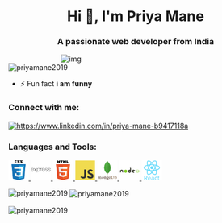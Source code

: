<h1 align="center">Hi 👋, I'm Priya Mane</h1>
<h3 align="center">A passionate web developer from India</h3>
<img align="right" width="400" alt="img" src="https://www.google.com/url?sa=i&url=https%3A%2F%2Fgithub.com%2FGaneshk750%2FGaneshk750&psig=AOvVaw1L3xIxn-zjJQVujWCeI2qN&ust=1678209275743000&source=images&cd=vfe&ved=0CA8QjRxqFwoTCIjW9_Dmx_0CFQAAAAAdAAAAABA0">
<p align="left"> <img src="https://komarev.com/ghpvc/?username=priyamane2019&label=Profile%20views&color=0e75b6&style=flat" alt="priyamane2019" /> </p>

- ⚡ Fun fact **i am funny**

<h3 align="left">Connect with me:</h3>
<p align="left">
<a href="https://linkedin.com/in/https://www.linkedin.com/in/priya-mane-b9417118a" target="blank"><img align="center" src="https://raw.githubusercontent.com/rahuldkjain/github-profile-readme-generator/master/src/images/icons/Social/linked-in-alt.svg" alt="https://www.linkedin.com/in/priya-mane-b9417118a" height="30" width="40" /></a>
</p>

<h3 align="left">Languages and Tools:</h3>
<p align="left"> <a href="https://www.w3schools.com/css/" target="_blank" rel="noreferrer"> <img src="https://raw.githubusercontent.com/devicons/devicon/master/icons/css3/css3-original-wordmark.svg" alt="css3" width="40" height="40"/> </a> <a href="https://expressjs.com" target="_blank" rel="noreferrer"> <img src="https://raw.githubusercontent.com/devicons/devicon/master/icons/express/express-original-wordmark.svg" alt="express" width="40" height="40"/> </a> <a href="https://www.w3.org/html/" target="_blank" rel="noreferrer"> <img src="https://raw.githubusercontent.com/devicons/devicon/master/icons/html5/html5-original-wordmark.svg" alt="html5" width="40" height="40"/> </a> <a href="https://developer.mozilla.org/en-US/docs/Web/JavaScript" target="_blank" rel="noreferrer"> <img src="https://raw.githubusercontent.com/devicons/devicon/master/icons/javascript/javascript-original.svg" alt="javascript" width="40" height="40"/> </a> <a href="https://www.mongodb.com/" target="_blank" rel="noreferrer"> <img src="https://raw.githubusercontent.com/devicons/devicon/master/icons/mongodb/mongodb-original-wordmark.svg" alt="mongodb" width="40" height="40"/> </a> <a href="https://nodejs.org" target="_blank" rel="noreferrer"> <img src="https://raw.githubusercontent.com/devicons/devicon/master/icons/nodejs/nodejs-original-wordmark.svg" alt="nodejs" width="40" height="40"/> </a> <a href="https://reactjs.org/" target="_blank" rel="noreferrer"> <img src="https://raw.githubusercontent.com/devicons/devicon/master/icons/react/react-original-wordmark.svg" alt="react" width="40" height="40"/> </a> </p>

<p><img align="left" src="https://github-readme-stats.vercel.app/api/top-langs?username=priyamane2019&show_icons=true&locale=en&layout=compact" alt="priyamane2019" /></p>

<p>&nbsp;<img align="center" src="https://github-readme-stats.vercel.app/api?username=priyamane2019&show_icons=true&locale=en" alt="priyamane2019" /></p>

<p><img align="center" src="https://github-readme-streak-stats.herokuapp.com/?user=priyamane2019&" alt="priyamane2019" /></p>
